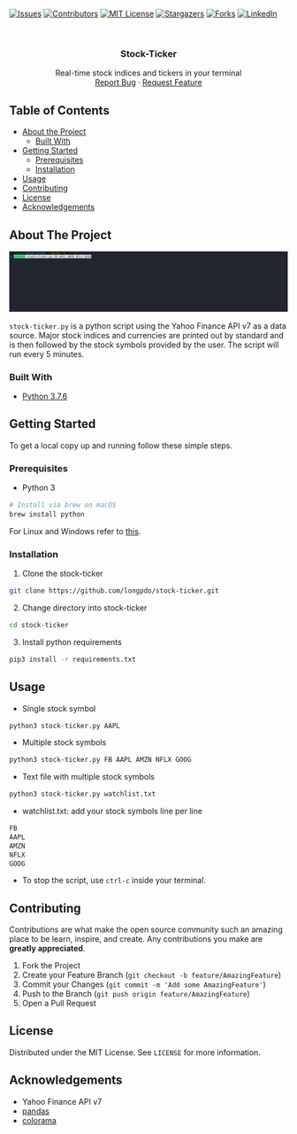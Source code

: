 [![Issues][issues-shield]][issues-url]
[![Contributors][contributors-shield]][contributors-url]
[![MIT License][license-shield]][license-url]
[![Stargazers][stars-shield]][stars-url]
[![Forks][forks-shield]][forks-url]
[![LinkedIn][linkedin-shield]][linkedin-url]

<!-- PROJECT LOGO -->
<br />
<p align="center">
  <!-- <a href="https://github.com/longpdo/stock-ticker">
    <img src="images/logo.png" alt="Logo" width="80" height="80">
  </a> -->

  <h3 align="center">Stock-Ticker</h3>

  <p align="center">
    Real-time stock indices and tickers in your terminal
    <br />
    <a href="https://github.com/longpdo/stock-ticker/issues">Report Bug</a>
    ·
    <a href="https://github.com/longpdo/stock-ticker/issues">Request Feature</a>
  </p>
</p>

<!-- TABLE OF CONTENTS -->
## Table of Contents
* [About the Project](#about-the-project)
  * [Built With](#built-with)
* [Getting Started](#getting-started)
  * [Prerequisites](#prerequisites)
  * [Installation](#installation)
* [Usage](#usage)
* [Contributing](#contributing)
* [License](#license)
* [Acknowledgements](#acknowledgements)

<!-- ABOUT THE PROJECT -->
## About The Project
[![Project Screenshot][product-screenshot]](https://github.com/longpdo/stock-ticker)

`stock-ticker.py` is a python script using the Yahoo Finance API v7 as a data source. Major stock indices and currencies are printed out by standard and is then followed by the stock symbols provided by the user. The script will run every 5 minutes.

### Built With
* [Python 3.7.6](https://www.python.org/downloads/)

<!-- GETTING STARTED -->
## Getting Started
To get a local copy up and running follow these simple steps.

### Prerequisites
* Python 3
```sh
# Install via brew on macOS
brew install python
```
For Linux and Windows refer to [this](https://realpython.com/installing-python/).

### Installation
1. Clone the stock-ticker
```sh
git clone https://github.com/longpdo/stock-ticker.git
```
2. Change directory into stock-ticker
```sh
cd stock-ticker
```
3. Install python requirements
```sh
pip3 install -r requirements.txt
```

<!-- USAGE EXAMPLES -->
## Usage
* Single stock symbol
```sh
python3 stock-ticker.py AAPL
```

* Multiple stock symbols
```sh
python3 stock-ticker.py FB AAPL AMZN NFLX GOOG
```

* Text file with multiple stock symbols
```sh
python3 stock-ticker.py watchlist.txt
```

* watchlist.txt: add your stock symbols line per line
```
FB
AAPL
AMZN
NFLX
GOOG
```

* To stop the script, use `ctrl-c` inside your terminal.

<!-- CONTRIBUTING -->
## Contributing
Contributions are what make the open source community such an amazing place to be learn, inspire, and create. Any contributions you make are **greatly appreciated**.

1. Fork the Project
2. Create your Feature Branch (`git checkout -b feature/AmazingFeature`)
3. Commit your Changes (`git commit -m 'Add some AmazingFeature'`)
4. Push to the Branch (`git push origin feature/AmazingFeature`)
5. Open a Pull Request

<!-- LICENSE -->
## License
Distributed under the MIT License. See `LICENSE` for more information.

<!-- ACKNOWLEDGEMENTS -->
## Acknowledgements
* Yahoo Finance API v7
* [pandas](https://pandas.pydata.org/)
* [colorama](https://pypi.org/project/colorama/)

<!-- MARKDOWN LINKS & IMAGES -->
[contributors-shield]: https://img.shields.io/github/contributors/longpdo/stock-ticker.svg?style=flat-square
[contributors-url]: https://github.com/longpdo/stock-ticker/graphs/contributors
[forks-shield]: https://img.shields.io/github/forks/longpdo/stock-ticker.svg?style=flat-square
[forks-url]: https://github.com/longpdo/stock-ticker/network/members
[stars-shield]: https://img.shields.io/github/stars/longpdo/stock-ticker.svg?style=flat-square
[stars-url]: https://github.com/longpdo/stock-ticker/stargazers
[issues-shield]: https://img.shields.io/github/issues/longpdo/stock-ticker.svg?style=flat-square
[issues-url]: https://github.com/longpdo/stock-ticker/issues
[license-shield]: https://img.shields.io/github/license/longpdo/stock-ticker.svg?style=flat-square
[license-url]: https://github.com/longpdo/stock-ticker/blob/master/LICENSE
[linkedin-shield]: https://img.shields.io/badge/-LinkedIn-black.svg?style=flat-square&logo=linkedin&colorB=555
[linkedin-url]: https://linkedin.com/in/longpdo
[product-screenshot]: images/example.gif
